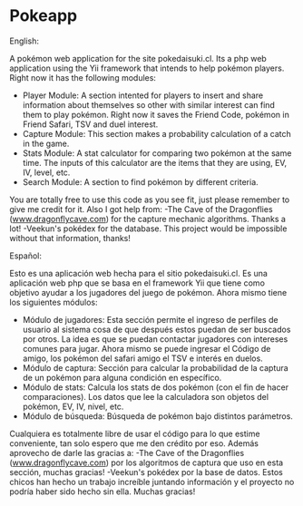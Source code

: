 Pokeapp
=======

English:

A pokémon web application for the site pokedaisuki.cl. Its a php web application using the Yii framework that intends to help pokémon players.
Right now it has the following modules:

- Player Module: A section intented for players to insert and share information about themselves so other with similar interest can find them to play pokémon. Right now it saves the 
Friend Code, pokémon in Friend Safari, TSV and duel interest. 
- Capture Module: This section makes a probability calculation of a catch in the game. 
- Stats Module: A stat calculator for comparing two pokémon at the same time. The inputs of this calculator are the items that they are using, EV, IV, level, etc.
- Search Module: A section to find pokémon by different criteria. 

You are totally free to use this code as you see fit, just please remember to give me credit for it. Also I got help from:
-The Cave of the Dragonflies (www.dragonflycave.com) for the capture mechanic algorithms. Thanks a lot!
-Veekun's pokédex for the database. This project would be impossible without that information, thanks!

Español:

Esto es una aplicación web hecha para el sitio pokedaisuki.cl. Es una aplicación web php que se basa en el framework Yii que tiene como objetivo ayudar a los jugadores del juego de pokémon.
Ahora mismo tiene los siguientes módulos:

- Módulo de jugadores: Esta sección permite el ingreso de perfiles de usuario al sistema cosa de que después estos puedan de ser buscados por otros. La idea es que se puedan contactar jugadores
con intereses comunes para jugar. Ahora mismo se puede ingresar el Código de amigo, los pokémon del safari amigo el TSV e interés en duelos.
- Módulo de captura: Sección para calcular la probabilidad de la captura de un pokémon para alguna condición en específico.
- Módulo de stats: Calcula los stats de dos pokémon (con el fin de hacer comparaciones). Los datos que lee la calculadora son objetos del pokémon, EV, IV, nivel, etc.
- Módulo de búsqueda: Búsqueda de pokémon bajo distintos parámetros. 

Cualquiera es totalmente libre de usar el código para lo que estime conveniente, tan solo espero que me den crédito por eso. Además aprovecho de darle las gracias a:
-The Cave of the Dragonflies (www.dragonflycave.com) por los algoritmos de captura que uso en esta sección, muchas gracias!
-Veekun's pokédex por la base de datos. Estos chicos han hecho un trabajo increíble juntando información y el proyecto no podría haber sido hecho sin ella. Muchas gracias!